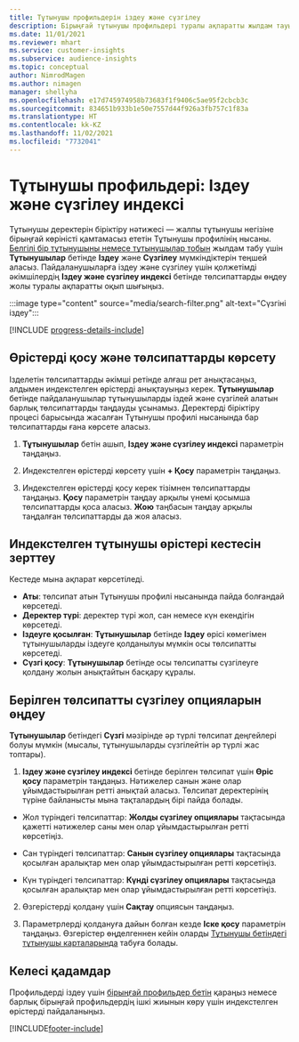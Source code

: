 ```yaml
---
title: Тұтынушы профильдерін іздеу және сүзгілеу
description: Бірыңғай тұтынушы профильдері туралы ақпаратты жылдам тауып, көрсетілген төлсипаттарды сүзгілеңіз.
ms.date: 11/01/2021
ms.reviewer: mhart
ms.service: customer-insights
ms.subservice: audience-insights
ms.topic: conceptual
author: NimrodMagen
ms.author: nimagen
manager: shellyha
ms.openlocfilehash: e17d745974958b73683f1f9406c5ae95f2cbcb3c
ms.sourcegitcommit: 834651b933b1e50e7557d44f926a3fb757c1f83a
ms.translationtype: HT
ms.contentlocale: kk-KZ
ms.lasthandoff: 11/02/2021
ms.locfileid: "7732041"
---
```

# <a name="customer-profiles-search--filter-index"></a>Тұтынушы профильдері: Іздеу және сүзгілеу индексі

Тұтынушы деректерін біріктіру нәтижесі — жалпы тұтынушы негізіне бірыңғай көріністі қамтамасыз ететін Тұтынушы профилінің нысаны. [Белгілі бір тұтынушыны немесе тұтынушылар тобын](customer-profiles.md) жылдам табу үшін **Тұтынушылар** бетінде **Іздеу** және **Сүзгілеу** мүмкіндіктерін теңшей аласыз. Пайдаланушыларға іздеу және сүзгілеу үшін қолжетімді әкімшілердің **Іздеу және сүзгілеу индексі** бетінде төлсипаттарды өңдеу жолы туралы ақпаратты оқып шығыңыз.

   :::image type="content" source="media/search-filter.png" alt-text="Сүзгіні іздеу":::

[!INCLUDE [progress-details-include](../includes/progress-details-pane.md)]

## <a name="add-fields-and-specify-attributes"></a>Өрістерді қосу және төлсипаттарды көрсету

Ізделетін төлсипаттарды әкімші ретінде алғаш рет анықтасаңыз, алдымен индекстелген өрістерді анықтауыңыз керек. **Тұтынушылар** бетінде пайдаланушылар тұтынушыларды іздей және сүзгілей алатын барлық төлсипаттарды таңдауды ұсынамыз. Деректерді біріктіру процесі барысында жасалған Тұтынушы профилі нысанында бар төлсипаттарды ғана көрсете аласыз.

1. **Тұтынушылар** бетін ашып, **Іздеу және сүзгілеу индексі** параметрін таңдаңыз.

2. Индекстелген өрістерді көрсету үшін **+ Қосу** параметрін таңдаңыз.

3. Индекстелген өрістерді қосу керек тізімнен төлсипаттарды таңдаңыз. **Қосу** параметрін таңдау арқылы үнемі қосымша төлсипаттарды қоса аласыз. **Жою** таңбасын таңдау арқылы таңдалған төлсипаттарды да жоя аласыз.

## <a name="explore-the-indexed-customer-fields-table"></a>Индекстелген тұтынушы өрістері кестесін зерттеу

Кестеде мына ақпарат көрсетіледі.

- **Аты**: төлсипат атын Тұтынушы профилі нысанында пайда болғандай көрсетеді.
- **Деректер түрі**: деректер түрі жол, сан немесе күн екендігін көрсетеді.
- **Іздеуге қосылған**: **Тұтынушылар** бетінде **Іздеу** өрісі көмегімен тұтынушыларды іздеуге қолданылуы мүмкін осы төлсипатты көрсетеді.
- **Сүзгі қосу**: **Тұтынушылар** бетінде осы төлсипатты сүзгілеуге қолдану жолын анықтайтын басқару құралы.

## <a name="editing-filtering-options-for-a-given-attribute"></a>Берілген төлсипатты сүзгілеу опцияларын өңдеу

**Тұтынушылар** бетіндегі **Сүзгі** мәзірінде әр түрлі төлсипат деңгейлері болуы мүмкін (мысалы, тұтынушыларды сүзгілейтін әр түрлі жас топтары).

1. **Іздеу және сүзгілеу индексі** бетінде берілген төлсипат үшін **Өріс қосу** параметрін таңдаңыз. Нәтижелер санын және олар ұйымдастырылған ретті анықтай аласыз. Төлсипат деректерінің түріне байланысты мына тақталардың бірі пайда болады.

- Жол түріндегі төлсипаттар: **Жолды сүзгілеу опциялары** тақтасында қажетті нәтижелер саны мен олар ұйымдастырылған ретті көрсетіңіз.

- Сан түріндегі төлсипаттар: **Санын сүзгілеу опциялары** тақтасында қосылған аралықтар мен олар ұйымдастырылған ретті көрсетіңіз.

- Күн түріндегі төлсипаттар: **Күнді сүзгілеу опциялары** тақтасында қосылған аралықтар мен олар ұйымдастырылған ретті көрсетіңіз.

2. Өзгерістерді қолдану үшін **Сақтау** опциясын таңдаңыз.

3. Параметрлерді қолдануға дайын болған кезде **Іске қосу** параметрін таңдаңыз. Өзгерістер өңделгеннен кейін оларды [Тұтынушы бетіндегі тұтынушы карталарында](customer-profiles.md) табуға болады. 

## <a name="next-steps"></a>Келесі қадамдар

Профильдерді іздеу үшін [бірыңғай профильдер бетін](customer-profiles.md) қараңыз немесе барлық бірыңғай профильдердің ішкі жиынын көру үшін индекстелген өрістерді пайдаланыңыз.


[!INCLUDE[footer-include](../includes/footer-banner.md)]
